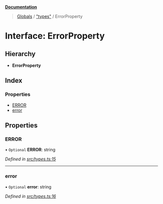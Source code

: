 **[Documentation](../README.md)**

> [Globals](../README.md) / ["types"](../modules/_types_.md) / ErrorProperty

# Interface: ErrorProperty

## Hierarchy

- **ErrorProperty**

## Index

### Properties

- [ERROR](_types_.errorproperty.md#error)
- [error](_types_.errorproperty.md#error)

## Properties

### ERROR

• `Optional` **ERROR**: string

_Defined in [src/types.ts:15](https://github.com/distributhor/paygate-sdk/blob/79e7c40/src/types.ts#L15)_

---

### error

• `Optional` **error**: string

_Defined in [src/types.ts:16](https://github.com/distributhor/paygate-sdk/blob/79e7c40/src/types.ts#L16)_
